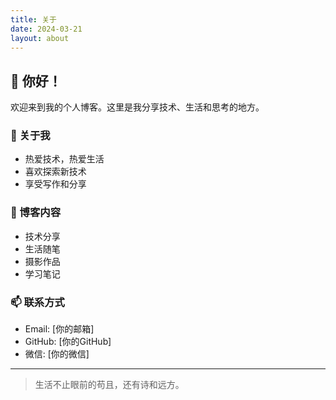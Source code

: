 ```yaml
---
title: 关于
date: 2024-03-21
layout: about
---
```


## 👋 你好！

欢迎来到我的个人博客。这里是我分享技术、生活和思考的地方。

### 🎯 关于我

- 热爱技术，热爱生活
- 喜欢探索新技术
- 享受写作和分享

### 🌟 博客内容

- 技术分享
- 生活随笔
- 摄影作品
- 学习笔记

### 📫 联系方式

- Email: [你的邮箱]
- GitHub: [你的GitHub]
- 微信: [你的微信]

---

> 生活不止眼前的苟且，还有诗和远方。
